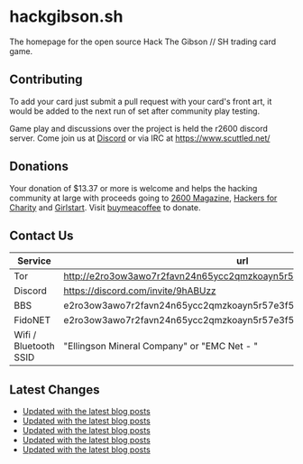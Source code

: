 # hackgibson.sh
The homepage for the open source Hack The Gibson // SH trading card game.


## Contributing

To add your card just submit a pull request with your card's front art, it would be added to the next run of set after community play testing.

Game play and discussions over the project is held the r2600 discord server. Come join us at [Discord](https://discord.com/invite/9hABUzz) or via IRC at https://www.scuttled.net/


## Donations

Your donation of $13.37 or more is welcome and helps the hacking community at large with proceeds going to [2600 Magazine](https://2600.com/), [Hackers for Charity](https://hackersforcharity.org) and [Girlstart](https://girlstart.org).  Visit [buymeacoffee](https://www.buymeacoffee.com/hackgibson.sh) to donate.


## Contact Us

Service | url
-|-
Tor | http://e2ro3ow3awo7r2favn24n65ycc2qmzkoayn5r57e3f56nvjwdcgg32ad.onion
Discord | https://discord.com/invite/9hABUzz
BBS | e2ro3ow3awo7r2favn24n65ycc2qmzkoayn5r57e3f56nvjwdcgg32ad.onion:23
FidoNET | e2ro3ow3awo7r2favn24n65ycc2qmzkoayn5r57e3f56nvjwdcgg32ad.onion:24554
Wifi / Bluetooth SSID | "Ellingson Mineral Company" or "EMC Net - <fidonet address>"

## Latest Changes
<!-- BLOG-POST-LIST:START -->
- [Updated with the latest blog posts](https://github.com/DFW2600/hackgibson.sh/commit/b7aacd5b4c53f463a557113d2f3d99978e2aaf21)
- [Updated with the latest blog posts](https://github.com/DFW2600/hackgibson.sh/commit/7cc1a5442edf94ad688c75e56db32c4f17e9452d)
- [Updated with the latest blog posts](https://github.com/DFW2600/hackgibson.sh/commit/ac8b18ce4b9ee22d413f94a837a801e6b1803519)
- [Updated with the latest blog posts](https://github.com/DFW2600/hackgibson.sh/commit/56b4cf4b8d98ad5f5b53e301b7c810477ba44a34)
- [Updated with the latest blog posts](https://github.com/DFW2600/hackgibson.sh/commit/fc513f81849826d2f8f2ea20bdc485f6e998f8c6)
<!-- BLOG-POST-LIST:END -->
